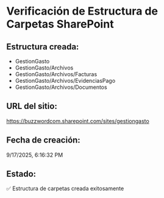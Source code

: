 # Verificación de Estructura de Carpetas SharePoint

## Estructura creada:
- GestionGasto
- GestionGasto/Archivos
- GestionGasto/Archivos/Facturas
- GestionGasto/Archivos/EvidenciasPago
- GestionGasto/Archivos/Documentos

## URL del sitio:
https://buzzwordcom.sharepoint.com/sites/gestiongasto

## Fecha de creación:
9/17/2025, 6:16:32 PM

## Estado:
✅ Estructura de carpetas creada exitosamente
